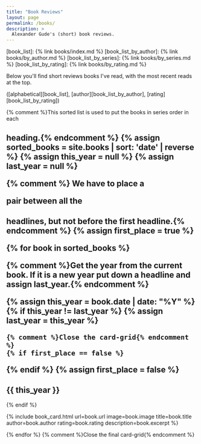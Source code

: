 ```yaml
---
title: "Book Reviews"
layout: page
permalink: /books/
description: >
  Alexander Gude's (short) book reviews.
---
```


[book_list]: {% link books/index.md %}
[book_list_by_author]: {% link books/by_author.md %}
[book_list_by_series]: {% link books/by_series.md %}
[book_list_by_rating]: {% link books/by_rating.md %}

Below you'll find short reviews books I've read, with the most recent reads at
the top.

([alphabetical][book_list], [author][book_list_by_author],
[rating][book_list_by_rating])

{% comment %}This sorted list is used to put the books in series order in each
<h2> heading.{% endcomment %}
{% assign sorted_books = site.books | sort: 'date' | reverse %}
{% assign this_year = null %}
{% assign last_year = null %}

{% comment %} We have to place a <div></div> pair between all the <h2>
headlines, but not before the first headline.{% endcomment %}
{% assign first_place = true %}

{% for book in sorted_books %}

  {% comment %}Get the year from the current book. If it is a new year put
  down a headline and assign last_year.{% endcomment %}

  {% assign this_year = book.date | date: "%Y" %}
  {% if this_year != last_year %}
    {% assign last_year = this_year %}

    {% comment %}Close the card-grid{% endcomment %}
    {% if first_place == false %}
</div>
    {% endif %}
    {% assign first_place = false %}

<h2 class="book-list-headline">{{ this_year }}</h2>
<div class="card-grid">

  {% endif %}

  {% include book_card.html
    url=book.url
    image=book.image
    title=book.title
    author=book.author
    rating=book.rating
    description=book.excerpt
  %}

{% endfor %}
{% comment %}Close the final card-grid{% endcomment %}
</div>
